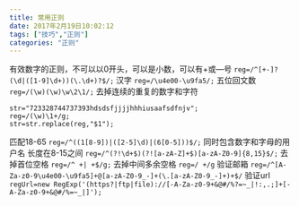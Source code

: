 ```yaml
---
title: 常用正则
date: 2017年2月19日10:02:12
tags: ["技巧","正则"]
categories: "正则"
---
```


有效数字的正则，不可以以0开头，可以是小数，可以有+或—号
	`reg=/^[+-]?(\d|([1-9]\d+))(\.\d+)?$/;`
汉字
	`reg=/\u4e00-\u9fa5/;`
五位回文数
	`reg=/(\w)(\w)\w\2\1/;`	
去掉连续的重复的数字和字符
```
str="723328744737393hdsdsfjjjjhhhiusaafsdfnjv";
reg=/(\w)\1+/g;
str=str.replace(reg,"$1");
```
匹配18-65
	`reg=/^((1[8-9])|([2-5]\d)|(6[0-5]))$/;`
同时包含数字和字母的用户名 长度在8-15之间
	`reg=/^(?!\d+$)(?![a-zA-Z]+$)[a-zA-Z0-9]{8,15}$/;`
去掉首位空格
	`reg=/^ +| +$/g;`
去掉中间多余空格
	`reg=/ +/g`
验证邮箱
	`reg=/^[A-Za-z0-9\u4e00-\u9fa5]+@[a-zA-Z0-9_-]+(\.[a-zA-Z0-9_-]+)+$/`
验证url
	`regUrl=new RegExp('(https?|ftp|file)://[-A-Za-z0-9+&@#/%?=~_|!:,.;]+[-A-Za-z0-9+&@#/%=~_|]');`